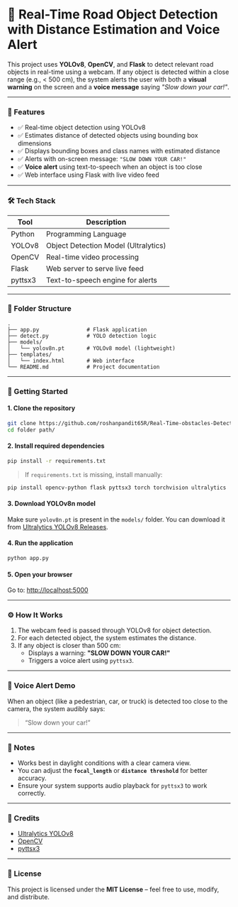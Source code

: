 # 🚗 Real-Time Road Object Detection with Distance Estimation and Voice Alert

This project uses **YOLOv8**, **OpenCV**, and **Flask** to detect relevant road objects in real-time using a webcam. If any object is detected within a close range (e.g., < 500 cm), the system alerts the user with both a **visual warning** on the screen and a **voice message** saying _"Slow down your car!"_.

---

### 📸 Features

- ✅ Real-time object detection using YOLOv8
- ✅ Estimates distance of detected objects using bounding box dimensions
- ✅ Displays bounding boxes and class names with estimated distance
- ✅ Alerts with on-screen message: `"SLOW DOWN YOUR CAR!"`
- ✅ **Voice alert** using text-to-speech when an object is too close
- ✅ Web interface using Flask with live video feed

---

### 🛠 Tech Stack

| Tool         | Description                          |
|--------------|--------------------------------------|
| Python       | Programming Language                 |
| YOLOv8       | Object Detection Model (Ultralytics) |
| OpenCV       | Real-time video processing           |
| Flask        | Web server to serve live feed        |
| pyttsx3      | Text-to-speech engine for alerts     |

---

### 📂 Folder Structure

```
.
├── app.py               # Flask application
├── detect.py            # YOLO detection logic
├── models/
│   └── yolov8n.pt       # YOLOv8 model (lightweight)
├── templates/
│   └── index.html       # Web interface
└── README.md            # Project documentation
```

---

### 🚀 Getting Started

#### 1. Clone the repository

```bash
git clone https://github.com/roshanpandit65R/Real-Time-obstacles-Detection-on-road.git
cd folder path/
```

#### 2. Install required dependencies

```bash
pip install -r requirements.txt
```

> If `requirements.txt` is missing, install manually:
```bash
pip install opencv-python flask pyttsx3 torch torchvision ultralytics
```

#### 3. Download YOLOv8n model

Make sure `yolov8n.pt` is present in the `models/` folder. You can download it from [Ultralytics YOLOv8 Releases](https://github.com/ultralytics/ultralytics/releases).

#### 4. Run the application

```bash
python app.py
```

#### 5. Open your browser

Go to: [http://localhost:5000](http://localhost:5000)

---

### ⚙️ How It Works

1. The webcam feed is passed through YOLOv8 for object detection.
2. For each detected object, the system estimates the distance.
3. If any object is closer than 500 cm:
   - Displays a warning: **"SLOW DOWN YOUR CAR!"**
   - Triggers a voice alert using `pyttsx3`.

---

### 📢 Voice Alert Demo

When an object (like a pedestrian, car, or truck) is detected too close to the camera, the system audibly says:

> “Slow down your car!”

---

### 📌 Notes

- Works best in daylight conditions with a clear camera view.
- You can adjust the **`focal_length`** or **`distance threshold`** for better accuracy.
- Ensure your system supports audio playback for `pyttsx3` to work correctly.

---

### 🙌 Credits

- [Ultralytics YOLOv8](https://github.com/ultralytics/ultralytics)
- [OpenCV](https://opencv.org/)
- [pyttsx3](https://pypi.org/project/pyttsx3/)

---

### 📃 License

This project is licensed under the **MIT License** – feel free to use, modify, and distribute.

